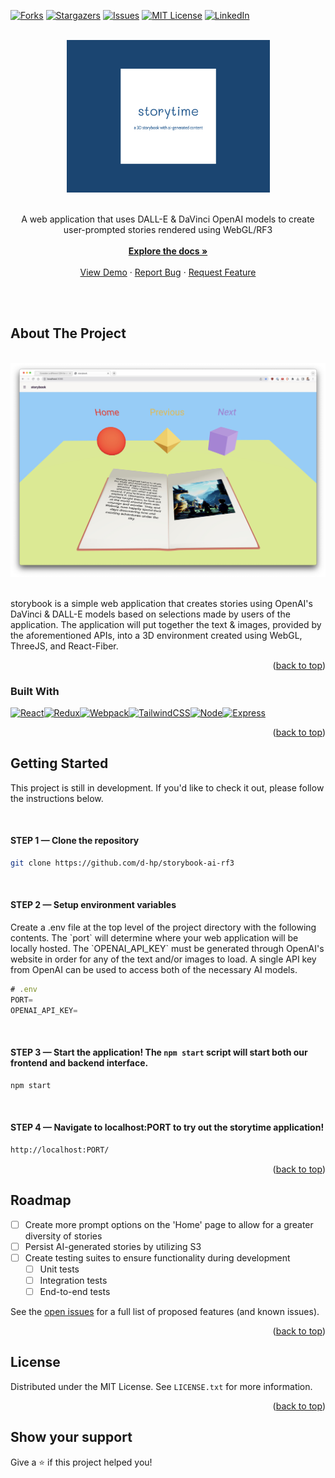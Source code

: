 <!-- # storybook -->
<!-- An AI-generated storybook creation application  -->

<a name="readme-top"></a>

[![Forks][forks-shield]][forks-url]
[![Stargazers][stars-shield]][stars-url]
[![Issues][issues-shield]][issues-url]
[![MIT License][license-shield]][license-url]
[![LinkedIn][linkedin-shield]][linkedin-url]

<!-- PROJECT LOGO -->
<br />
<div align="center">
  <a href="https://github.com/d-hp/storybook-ai-rf3">
    <img src="./public/storytime-logo.png" alt="Logo" width="325" height="auto">
  </a>
   <br /> 
   <br /> 
  <p align="center">
  A web application that uses DALL-E & DaVinci OpenAI models to create user-prompted stories rendered using WebGL/RF3  <br />
   <br /> 
    <a href="https://github.com/d-hp/storybook-ai-rf3"><strong>Explore the docs »</strong></a>
    <br />
    <br />
    <a href="https://github.com/d-hp/storybook-ai-rf3">View Demo</a>
    ·
    <a href="https://github.com/d-hp/storybook-ai-rf3/issues">Report Bug</a>
    ·
    <a href="https://github.com/d-hp/storybook-ai-rf3/issues">Request Feature</a>
  </p>
</div>

<br />

<!-- ABOUT THE PROJECT -->
<br />

## About The Project

<br />
  <div align="center">
    <img src="./public/readme_2.jpg" alt="Logo" width="fit" height="auto">
  </div>
<br />

storybook is a simple web application that creates stories using OpenAI's DaVinci & DALL-E models based on selections made by users of the application. The application will put together the text & images, provided by the aforementioned APIs, into a 3D environment created using WebGL, ThreeJS, and React-Fiber.

<p align="right">(<a href="#readme-top">back to top</a>)</p>

### Built With

[![React][React.js]][React-url][![Redux][Redux]][Redux-url][![Webpack][Webpack]][Webpack-url][![TailwindCSS][Tailwind]][Tailwind-url][![Node][Node.js]][Node-url][![Express][Express]][Express-url]

<p align="right">(<a href="#readme-top">back to top</a>)</p>

<!-- GETTING STARTED -->

## Getting Started

This project is still in development. If you'd like to check it out, please follow the instructions below.

<br />

#### STEP 1 — Clone the repository

```sh
git clone https://github.com/d-hp/storybook-ai-rf3
```

<br />

#### STEP 2 — Setup environment variables

<p>Create a .env file at the top level of the project directory with the following contents. The `port` will determine where your web application will be locally hosted. The `OPENAI_API_KEY` must be generated through OpenAI's website in order for any of the text and/or images to load. A single API key from OpenAI can be used to access both of the necessary AI models.

```js
# .env
PORT=
OPENAI_API_KEY=
```

<br />

#### STEP 3 — Start the application! The `npm start` script will start both our frontend and backend interface.

```sh
npm start
```

<br />

#### STEP 4 — Navigate to localhost:PORT to try out the storytime application!

```sh
http://localhost:PORT/
```

<p align="right">(<a href="#readme-top">back to top</a>)</p>

<!-- ROADMAP -->

## Roadmap

- [ ] Create more prompt options on the 'Home' page to allow for a greater diversity of stories
- [ ] Persist AI-generated stories by utilizing S3
- [ ] Create testing suites to ensure functionality during development
  - [ ] Unit tests
  - [ ] Integration tests
  - [ ] End-to-end tests

See the [open issues](https://github.com/d-hp/storybook-ai-rf3/issues) for a full list of proposed features (and known issues).

<p align="right">(<a href="#readme-top">back to top</a>)</p>

<!-- LICENSE -->

## License

Distributed under the MIT License. See `LICENSE.txt` for more information.

<p align="right">(<a href="#readme-top">back to top</a>)</p>

## Show your support

Give a ⭐️ if this project helped you!

[forks-shield]: https://img.shields.io/github/forks/d-hp/storybook-ai-rf3.svg?style=for-the-badge
[forks-url]: https://github.com/d-hp/storybook-ai-rf3/network/members
[stars-shield]: https://img.shields.io/github/stars/d-hp/storybook-ai-rf3.svg?style=for-the-badge
[stars-url]: https://github.com/d-hp/storybook-ai-rf3/stargazers
[issues-shield]: https://img.shields.io/github/issues/d-hp/storybook-ai-rf3.svg?style=for-the-badge
[issues-url]: https://github.com/d-hp/storybook-ai-rf3/issues
[license-shield]: https://img.shields.io/github/license/d-hp/storybook-ai-rf3.svg?style=for-the-badge
[license-url]: https://github.com/d-hp/storybook-ai-rf3/main/LICENSE.txt
[linkedin-shield]: https://img.shields.io/badge/-LinkedIn-black.svg?style=for-the-badge&logo=linkedin&colorB=555
[linkedin-url]: https://linkedin.com/in/linkedin_username
[product-screenshot]: images/screenshot.png
[React.js]: https://img.shields.io/badge/React-20232A?style=for-the-badge&logo=react&logoColor=61DAFB
[React-url]: https://reactjs.org/
[Tailwind]: https://img.shields.io/badge/TailwindCSS-DD0031?style=for-the-badge&logo=tailwindcss&logoColor=white
[Tailwind-url]: https://tailwindcss.com/
[Node.js]: https://img.shields.io/badge/Node-4A4A55?style=for-the-badge&logo=nodedotjs&logoColor=FF3E00
[Node-url]: https://nodejs.org/en/
[Express]: https://img.shields.io/badge/Express-FF2D20?style=for-the-badge&logo=express&logoColor=FF3E00
[Express-url]: https://expressjs.com/
[Redux]: https://img.shields.io/badge/RTK-563D7C?style=for-the-badge&logo=redux&logoColor=white
[Redux-url]: https://redux.js.org/
[Webpack]: https://img.shields.io/badge/Webpack-0769AD?style=for-the-badge&logo=webpack&logoColor=white
[Webpack-url]: https://webpack.js.org/guides/getting-started/
